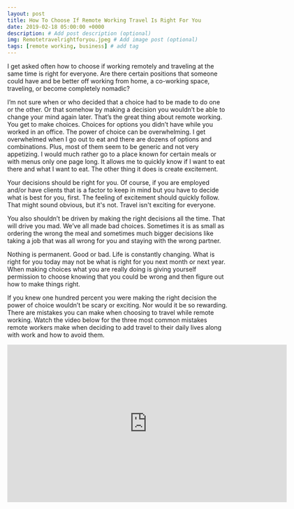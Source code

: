 ```yaml
---
layout: post
title: How To Choose If Remote Working Travel Is Right For You
date: 2019-02-18 05:00:00 +0000
description: # Add post description (optional)
img: Remotetravelrightforyou.jpeg # Add image post (optional)
tags: [remote working, business] # add tag
---
```


I get asked often how to choose if working remotely and traveling at the same time is right for everyone. Are there certain positions that someone could have and be better off working from home, a co-working space, traveling, or become completely nomadic?

I’m not sure when or who decided that a choice had to be made to do one or the other. Or that somehow by making a decision you wouldn’t be able to change your mind again later. That’s the great thing about remote working. You get to make choices. Choices for options you didn’t have while you worked in an office.
The power of choice can be overwhelming. I get overwhelmed when I go out to eat and there are dozens of options and combinations. Plus, most of them seem to be generic and not very appetizing. I would much rather go to a place known for certain meals or with menus only one page long. It allows me to quickly know if I want to eat there and what I want to eat. The other thing it does is create excitement.

Your decisions should be right for you. Of course, if you are employed and/or have clients that is a factor to keep in mind but you have to decide what is best for you, first. The feeling of excitement should quickly follow. That might sound obvious, but it's not. Travel isn't exciting for everyone.

You also shouldn’t be driven by making the right decisions all the time. That will drive you mad. We’ve all made bad choices. Sometimes it is as small as ordering the wrong the meal and sometimes much bigger decisions like taking a job that was all wrong for you and staying with the wrong partner.

Nothing is permanent. Good or bad. Life is constantly changing. What is right for you today may not be what is right for you next month or next year. When making choices what you are really doing is giving yourself permission to choose knowing that you could be wrong and then figure out how to make things right.

If you knew one hundred percent you were making the right decision the power of choice wouldn’t be scary or exciting. Nor would it be so rewarding.
There are mistakes you can make when choosing to travel while remote working. Watch the video below for the three most common mistakes remote workers make when deciding to add travel to their daily lives along with work and how to avoid them.


<iframe width="640" height="360" src="https://www.youtube.com/embed/cSWRGWqbFoM" frameborder="0" allow="accelerometer; autoplay; encrypted-media; gyroscope; picture-in-picture" allowfullscreen></iframe>
